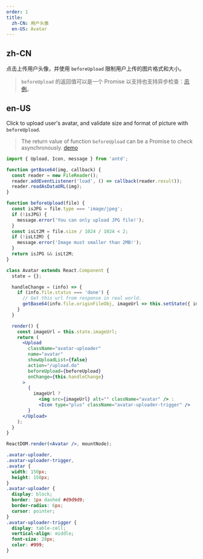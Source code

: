 ```yaml
---
order: 1
title:
  zh-CN: 用户头像
  en-US: Avatar
---
```


## zh-CN

点击上传用户头像，并使用 `beforeUpload` 限制用户上传的图片格式和大小。

> `beforeUpload` 的返回值可以是一个 Promise 以支持也支持异步检查：[示例](http://react-component.github.io/upload/examples/beforeUpload.html)。

## en-US

Click to upload user's avatar, and validate size and format of picture with `beforeUpload`.

> The return value of function `beforeUpload` can be a Promise to check asynchronously. [demo](http://react-component.github.io/upload/examples/beforeUpload.html)

````jsx
import { Upload, Icon, message } from 'antd';

function getBase64(img, callback) {
  const reader = new FileReader();
  reader.addEventListener('load', () => callback(reader.result));
  reader.readAsDataURL(img);
}

function beforeUpload(file) {
  const isJPG = file.type === 'image/jpeg';
  if (!isJPG) {
    message.error('You can only upload JPG file!');
  }
  const isLt2M = file.size / 1024 / 1024 < 2;
  if (!isLt2M) {
    message.error('Image must smaller than 2MB!');
  }
  return isJPG && isLt2M;
}

class Avatar extends React.Component {
  state = {};

  handleChange = (info) => {
    if (info.file.status === 'done') {
      // Get this url from response in real world.
      getBase64(info.file.originFileObj, imageUrl => this.setState({ imageUrl }));
    }
  }

  render() {
    const imageUrl = this.state.imageUrl;
    return (
      <Upload
        className="avatar-uploader"
        name="avatar"
        showUploadList={false}
        action="/upload.do"
        beforeUpload={beforeUpload}
        onChange={this.handleChange}
      >
        {
          imageUrl ?
            <img src={imageUrl} alt="" className="avatar" /> :
            <Icon type="plus" className="avatar-uploader-trigger" />
        }
      </Upload>
    );
  }
}

ReactDOM.render(<Avatar />, mountNode);
````

````css
.avatar-uploader,
.avatar-uploader-trigger,
.avatar {
  width: 150px;
  height: 150px;
}
.avatar-uploader {
  display: block;
  border: 1px dashed #d9d9d9;
  border-radius: 6px;
  cursor: pointer;
}
.avatar-uploader-trigger {
  display: table-cell;
  vertical-align: middle;
  font-size: 28px;
  color: #999;
}
````

